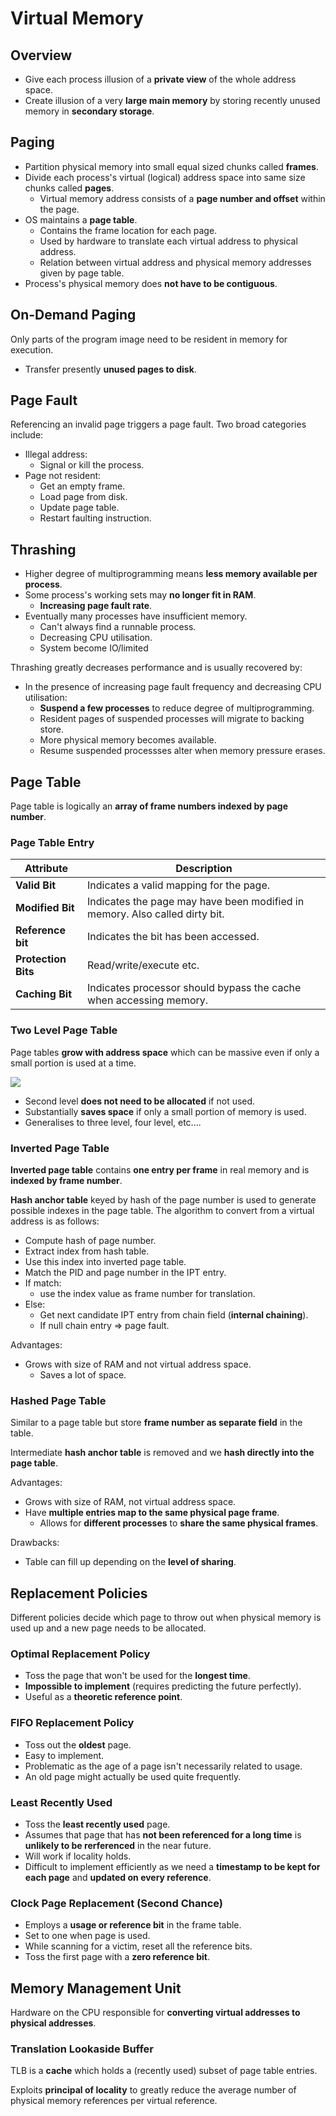 # Virtual Memory
## Overview
- Give each process illusion of a **private view** of the whole address space.
- Create illusion of a very **large main memory** by storing recently unused memory in **secondary storage**.

## Paging
- Partition physical memory into small equal sized chunks called **frames**.
- Divide each process's virtual (logical) address space into same size chunks called **pages**.
    - Virtual memory address consists of a **page number and offset** within the page.
- OS maintains a **page table**.
    - Contains the frame location for each page.
    - Used by hardware to translate each virtual address to physical address.
    - Relation between virtual address and physical memory addresses given by page table.
- Process's physical memory does **not have to be contiguous**.

## On-Demand Paging
Only parts of the program image need to be resident in memory for execution.
- Transfer presently **unused pages to disk**.

## Page Fault
Referencing an invalid page triggers a page fault. Two broad categories include:
- Illegal address:
    - Signal or kill the process.
- Page not resident:
    - Get an empty frame.
    - Load page from disk.
    - Update page table.
    - Restart faulting instruction.

## Thrashing
- Higher degree of multiprogramming means **less memory available per process**.
- Some process's working sets may **no longer fit in RAM**.
    - **Increasing page fault rate**.
- Eventually many processes have insufficient memory.
    - Can't always find a runnable process.
    - Decreasing CPU utilisation.
    - System become IO/limited

Thrashing greatly decreases performance and is usually recovered by:
- In the presence of increasing page fault frequency and decreasing CPU utilisation:
    - **Suspend a few processes** to reduce degree of multiprogramming.
    - Resident pages of suspended processes will migrate to backing store.
    - More physical memory becomes available.
    - Resume suspended processses alter when memory pressure erases.


## Page Table
Page table is logically an **array of frame numbers indexed by page number**.

### Page Table Entry
|Attribute|Description|
|-|-|
|**Valid Bit**|Indicates a valid mapping for the page.|
|**Modified Bit**|Indicates the page may have been modified in memory. Also called dirty bit.|
|**Reference bit**|Indicates the bit has been accessed.|
|**Protection Bits**|Read/write/execute etc.|
|**Caching Bit**|Indicates processor should bypass the cache when accessing memory.|

### Two Level Page Table
Page tables **grow with address space** which can be massive even if only a small portion is used at a time.

![](http://web.cs.ucla.edu/classes/spring13/cs111/scribe/15b/2-level_page_table.jpg)
- Second level **does not need to be allocated** if not used.
- Substantially **saves space** if only a small portion of memory is used.
- Generalises to three level, four level, etc....

### Inverted Page Table
**Inverted page table** contains **one entry per frame** in real memory and is **indexed by frame number**. 

**Hash anchor table** keyed by hash of the page number is used to generate possible indexes in the page table. The algorithm to convert from a virtual address is as follows:
- Compute hash of page number.
- Extract index from hash table.
- Use this index into inverted page table.
- Match the PID and page number in the IPT entry.
- If match:
    - use the index value as frame number for translation.
- Else:
    - Get next candidate IPT entry from chain field (**internal chaining**).
    - If null chain entry => page fault.

Advantages:
- Grows with size of RAM and not virtual address space.
    - Saves a lot of space.

### Hashed Page Table
Similar to a page table but store **frame number as separate field** in the table. 

Intermediate **hash anchor table** is removed and we **hash directly into the page table**.

Advantages:
- Grows with size of RAM, not virtual address space.
- Have **multiple entries map to the same physical page frame**.
    - Allows for **different processes** to **share the same physical frames**. 

Drawbacks:    
- Table can fill up depending on the **level of sharing**.

## Replacement Policies
Different policies decide which page to throw out when physical memory is used up and a new page needs to be allocated.

### Optimal Replacement Policy
- Toss the page that won't be used for the **longest time**.
- **Impossible to implement** (requires predicting the future perfectly).
- Useful as a **theoretic reference point**.

### FIFO Replacement Policy
- Toss out the **oldest** page.
- Easy to implement.
- Problematic as the age of a page isn't necessarily related to usage.
- An old page might actually be used quite frequently.

### Least Recently Used
- Toss the **least recently used** page.
- Assumes that page that has **not been referenced for a long time** is **unlikely to be rerferenced** in the near future.
- Will work if locality holds.
- Difficult to implement efficiently as we need a **timestamp to be kept for each page** and **updated on every reference**.

### Clock Page Replacement (Second Chance)
- Employs a **usage or reference bit** in the frame table.
- Set to one when page is used.
- While scanning for a victim, reset all the reference bits.
- Toss the first page with a **zero reference bit**.

## Memory Management Unit
Hardware on the CPU responsible for **converting virtual addresses to physical addresses**.

### Translation Lookaside Buffer
TLB is a **cache** which holds a (recently used) subset of page table entries. 

Exploits **principal of locality** to greatly reduce the average number of physical memory references per virtual reference.